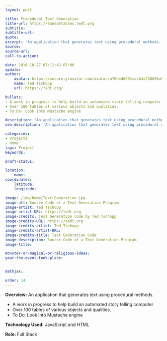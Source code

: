 ```yaml
---
layout: post

title: Procedural Text Generation
title-url: https://randomtables.tedt.org
subtitle:
subtitle-url:
quote:
excerpt: 'An application that generates text using procedural methods.'
source:
source-url:
call-to-action:

date: 2016-10-27 07:11:42-07:00
update:
author:
    avatar: https://secure.gravatar.com/avatar/a76b4d6291cecb3a738896a971bfb903?s=512&d=mp&r=g
    name: Ted Tschopp
    url: https://tedt.org/

bullets:
- A work in progress to help build an automated story telling computer
- Over 100 tables of various objects and qualities.
- To Do- Look into Mustache engine

description: "An application that generates text using procedural methods. \n"
seo-description: 'An application that generates text using procedural methods.'

categories: 
- Projects
- Home
tags: Project
keywords:

draft-status:

location:
    name:
coordinates:
    latitude:
    longitude:

image: /img/home/Text-Generation.jpg
image-alt: Source Code of a Text Generation Program
image-artist: Ted Tschopp
image-artist-URL: https://tedt.org
image-credits: Text Generation Code by Ted Tschopp
image-credits-URL: https://tedt.org
image-credits-artist: Ted Tschopp
image-credits-artist-URL:
image-credits-title: Text Generation Code
image-description: Source Code of a Text Generation Program
image-title:

monster-or-magical-or-religious-ideas:
year-the-event-took-place:


mathjax:

order: 14
---
```


**Overview:** An application that generates text using procedural methods.

* A work in progress to help build an automated story telling computer
* Over 100 tables of various objects and qualities.
* To Do: Look into Mustache engine

**Technology Used:** JavaScript and HTML

**Role:** Full Stack